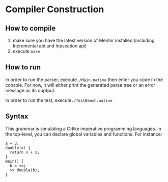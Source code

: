# Compiler Construction

## How to compile

1. make sure you have the latest version of Menhir installed (including Incremental api and Inpsection api)
2. execute <code>make</code>

## How to run
In order to run the parser, execute<code>./Main.native</code> then enter you code in the console. For now, it will either print the generated parse tree or an error message as its ouptput.

In order to run the test, execute<code>./TestBench.native</code>

## Syntax
This grammar is simulating a C-like imperative programming languages. In the top-level, you can declare global variables and functions. For instance:
<pre><code>a = 3;
double(x) {
  return x + x;
}
main() {
  b = <<;
  >> double(b);
}</code></pre>
